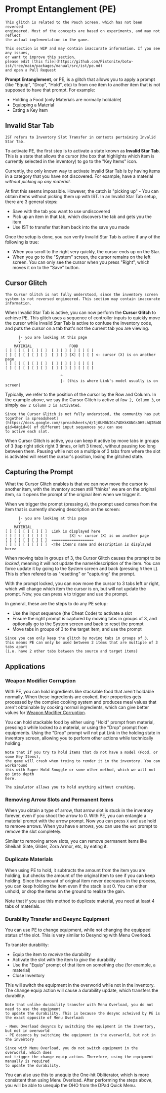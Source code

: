 # Prompt Entanglement (PE)

```admonish warning
This glitch is related to the Pouch Screen, which has not been reversed
engineered. Most of the concepts are based on experiments, and may not reflect
the actual implementation in the game.
```

```admonish todo
This section is WIP and may contain inaccurate information. If you see any issues,
or want to improve this section,
please edit [this file](https://github.com/Pistonite/botw-ist/tree/main/packages/manual/src/ist/pe.md)
and open a Pull Request
```

**Prompt Entanglement**, or PE, is a glitch that allows you to apply
a prompt (like "Equip", "Drop", "Hold", etc) to from one item to another item
that is not supposed to have that prompt. For example:

- Holding a Food (only Materials are normally holdable)
- Equipping a Material
- Eating a Key Item

## Invalid Star Tab
```admonish note
IST refers to Inventory Slot Transfer in contexts pertaining Invalid Star Tab.
```
To activate PE, the first step is to activate a state known as **Invalid Star Tab**.
This is a state that allows the cursor (the box that highlights which item is 
currently selected in the inventory) to go to the "Key Items" icon.

Currently, the only known way to activate Invalid Star Tab is by having
items in a category that you have not discovered. For example,
have a material *without picking up any material*.

At first this seems impossible. However, the catch is "picking up" - 
You can obtain items without picking them up with IST. In an Invalid Star Tab
setup, there are 3 general steps:

- Save with the tab you want to use undiscovered
- Pick up an item in that tab, which discovers the tab and gets you the item
- Use IST to transfer that item back into the save you made

Once the setup is done, you can verify Invalid Star Tab is active if any of the following is true:
- When you scroll to the right very quickly, the cursor ends up on the Star.
- When you go to the "System" screen, the cursor remains on the left screen.
  You can only see the cursor when you press "Right", which moves it on to the "Save" button.

## Cursor Glitch
```admonish warning
The Cursor Glitch is not fully understood, since the inventory screen
system is not reversed engineered. This section may contain inaccurate information.
```

When Invalid Star Tab is active, you can now perform the **Cursor Glitch**
to achieve PE. This glitch uses a sequence of controller inputs
to quickly move the cursor while Invalid Star Tab is active to confuse
the inventory code, and puts the cursor on a tab that's not the current
tab you are viewing.

```
      |- you are looking at this page
      v
    MATERIAL                 FOOD
[ ] [ ] [ ] [ ] [ ]  [ ] [ ] [ ] [ ] [ ]
[ ] [ ] [ ] [ ] [ ]  [ ] [ ] [X] [ ] [ ] <- cursor (X) is on another page
[ ] [ ] [ ] [ ] [ ]  [ ] [ ] [ ] [ ] [ ]
[ ] [ ] [ ] [ ] [ ]  [ ] [ ] [ ] [ ] [ ]

                         ^
                         |- (this is where Link's model usually is on screen)
```
Typically, we refer to the position of the cursor by the Row and Column.
In the example above, we say the Cursor Glitch is active at `Row 2, Column 3`,
or simply `Row 2 Column 3 is activated`.

```admonish tip
Since the Cursor Glitch is not fully understood, the community has put
together [a spreadsheet](https://docs.google.com/spreadsheets/d/1j0UM0kIGs74DKkKUNGsDH5LhQIBbDDw9cIxxkcE82P8/edit?gid=0#gid=0) of different input sequences you can use
to active each slot.
```

When Cursor Glitch is active, you can keep it active by move tabs in groups
of 3 (tap right stick right 3 times, or left 3 times), without pausing too long
between them. Pausing while not on a multiple of 3 tabs from where the slot
is activated will reset the cursor's position, losing the glitched state.

## Capturing the Prompt
What the Cursor Glitch enables is that we can now move the cursor to another item,
with the inventory screen still "thinks" we are on the original item,
so it opens the prompt of the original item when we trigger it.

When we trigger the prompt (pressing `A`), the prompt used
comes from the item that is currently showing description on the screen:
```
      |- you are looking at this page
      v
    MATERIAL         
[ ] [ ] [ ] [ ] [ ]  Link is displayed here
[ ] [ ] [ ] [ ] [ ]          [X] <- cursor (X) is on another page
[ ] [ ] [ ] [ ] [ ]  ===================
[ ] [ ] [ ] [ ] [ ]  <The item's name and description is displayed here>
```

When moving tabs in groups of 3, the Cursor Glitch causes the prompt
to be *locked*, meaning it will not update the name/description of the item.
You can force update it by going to the System screen and back (pressing `R` then `L`).
This is often refered to as "resetting" or "capturing" the prompt.

With the prompt locked, you can now move the cursor to 3 tabs left or right,
which will change which item the cursor is on, but will not update the prompt.
Now, you can press `A` to trigger and use the prompt.

In general, these are the steps to do any PE setup:
- Use the input sequence (the Cheat Code) to activate a slot
- Ensure the right prompt is captured by moving tabs in groups of 3,
  and optionally go to the System screen and back to reset the prompt
- Move tabs in groups of 3 to the target item, and use the prompt

```admonish tip
Since you can only keep the glitch by moving tabs in groups of 3,
this means PE can only be used between 2 items that are multiple of 3 tabs apart
(i.e. have 2 other tabs between the source and target items)
```

## Applications

### Weapon Modifier Corruption
With PE, you can hold ingredients like stackable food
that aren't holdable normally. When these ingredients are cooked, their
properties gets processed by the complex cooking system and produces
meal values that aren't obtainable by cooking normal ingredients,
which can give better values for [Weapon Modifier Corruption](./wmc.md).

You can hold stackable food by either using "Hold" prompt from material,
pressing `X` while locked to a material, or using the "Drop" prompt
from equipments. Using the "Drop" prompt will not put Link in the holding
state in inventory screen, allowing you to perform other actions while technically
holding.

```admonish note
Note that if you try to hold items that do not have a model (Food, or some Key Items),
the game will crash when trying to render it in the inventory. You can workaround
this with Super Hold Smuggle or some other method, which we will not go into depth
here.

The simulator allows you to hold anything without crashing.
```

### Removing Arrow Slots and Permanent Items
When you obtain a type of arrow, that arrow slot is stuck in the inventory
forever, even if you shoot the arrow to 0. With PE, you can entangle
a material prompt with the arrow prompt. Now you can press `X` and use
hold to remove arrows. When you have `0` arrows, you can use
the `eat` prompt to remove the slot completely.

Similar to removing arrow slots, you can remove permanent items
like Sheikah Slate, Glider, Zora Armor, etc, by eating it.

### Duplicate Materials
When using PE to hold, it subtracts the amount from the item you are holding,
but checks the amount of the original item to see if you can keep holding.
Since the amount of original item never decreases in the process, you can
keep holding the item even if the stack is at 0. You can either unhold,
or drop the items on the ground to realize the gain.

Note that if you use this method to duplicate material, you need at least 4 tabs
of materials.

### Durability Transfer and Desync Equipment
You can use PE to change equipment, while not changing the equipped status of the slot.
This is very similar to Desyncing with Menu Overload.

To transfer durability:
- Equip the item to *receive* the durability
- Activate the slot with the item to *give* the durability
- Use the "Equip" prompt of that item on something else (for example, a material)
- Close Inventory

This will switch the equipment in the overworld while not in the inventory.
The change equip action will cause a durability update, which transfers the durability.

```admonish tip
Note that unlike durability transfer with Menu Overload, you do not need to use the equipment
to update the durability. This is because the desync acheived by PE is the exact opposite of Menu Overload:

- Menu Overload desyncs by switching the equipment in the Inventory, but not in overworld
- PE desyncs by switching the equipment in the overworld, but not in the inventory

Since with Menu Overload, you do not switch equipment in the overworld, which does
not trigger the change equip action. Therefore, using the equipment manually is required
to update the durability.
```

You can also use this to unequip the One-hit Obliterator, which is more
consistent than using Menu Overload. After performing the steps above,
you will be able to unequip the OHO from the DPad Quick Menu.

